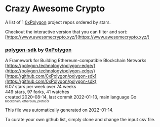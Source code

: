 # Crazy Awesome Crypto
A list of 1 [0xPolygon](https://github.com/0xPolygon) project repos ordered by stars.  

Checkout the interactive version that you can filter and sort: 
[https://www.awesomecrypto.xyz/](https://www.awesomecrypto.xyz/)  


### [polygon-sdk](https://github.com/0xPolygon/polygon-sdk) by [0xPolygon](https://github.com/0xPolygon)  
A Framework for Building Ethereum-compatible Blockchain Networks  
[https://polygon.technology/polygon-edge/](https://polygon.technology/polygon-edge/)  
[https://github.com/0xPolygon/polygon-sdk](https://github.com/0xPolygon/polygon-sdk)  
6.07 stars per week over 74 weeks  
449 stars, 97 forks, 41 watches  
created 2020-08-14, last commit 2022-01-13, main language Go  
<sub><sup>blockchain, ethereum, protocol</sup></sub>


This file was automatically generated on 2022-01-14.  

To curate your own github list, simply clone and change the input csv file.  